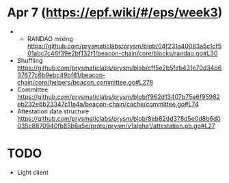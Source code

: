 
# Apr 7 (https://epf.wiki/#/eps/week3)
- - RANDAO mixing https://github.com/prysmaticlabs/prysm/blob/04f231a40083a5c1cf501abc7c46f39e2bf132f1/beacon-chain/core/blocks/randao.go#L30
- Shuffling https://github.com/prysmaticlabs/prysm/blob/cff5e2b5feb431e70d34d637677c6b9ebc49bf81/beacon-chain/core/helpers/beacon_committee.go#L278
- Committee https://github.com/prysmaticlabs/prysm/blob/f962d13407b75e6f95982eb232e6b23347c11a4a/beacon-chain/cache/committee.go#L74
- Attestation data structure https://github.com/prysmaticlabs/prysm/blob/8eb82dd378d5e0d8b6d0035c8870940fb85b6a5e/proto/prysm/v1alpha1/attestation.pb.go#L27

# TODO
- Light client
